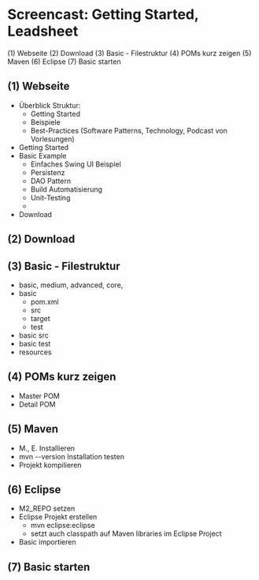 Screencast: Getting Started, Leadsheet
======================================

(1) Webseite
(2) Download
(3) Basic - Filestruktur
(4) POMs kurz zeigen
(5) Maven
(6) Eclipse
(7) Basic starten


(1) Webseite
------------

* Überblick Struktur:
    * Getting Started
    * Beispiele
    * Best-Practices (Software Patterns, Technology, Podcast von Vorlesungen)
* Getting Started
* Basic Example
    * Einfaches Swing UI Beispiel
    * Persistenz
    * DAO Pattern
    * Build Automatisierung
    * Unit-Testing
    * 
* Download


(2) Download
------------


(3) Basic - Filestruktur
------------------------

* basic, medium, advanced, core, 
* basic
    * pom.xml
    * src
    * target
    * test
* basic src
* basic test
* resources

(4) POMs kurz zeigen
--------------------

* Master POM
* Detail POM

(5) Maven
------------------

* M., E. Installieren
* mvn --version Installation testen
* Projekt kompilieren

(6) Eclipse
-----------

* M2_REPO setzen
* Eclipse Projekt erstellen
    * mvn eclipse:eclipse
    * setzt auch classpath auf Maven libraries im Eclipse Project
* Basic importieren

(7) Basic starten
-----------------

